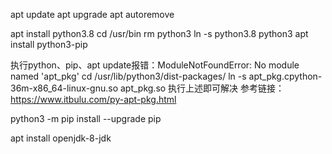 apt update
apt upgrade
apt autoremove

apt install python3.8
cd /usr/bin
rm python3
ln -s python3.8 python3
apt install python3-pip

执行python、pip、apt update报错：ModuleNotFoundError: No module named 'apt_pkg'
cd /usr/lib/python3/dist-packages/
ln -s apt_pkg.cpython-36m-x86_64-linux-gnu.so apt_pkg.so
执行上述即可解决
参考链接：https://www.itbulu.com/py-apt-pkg.html

python3 -m pip install --upgrade pip

apt install openjdk-8-jdk